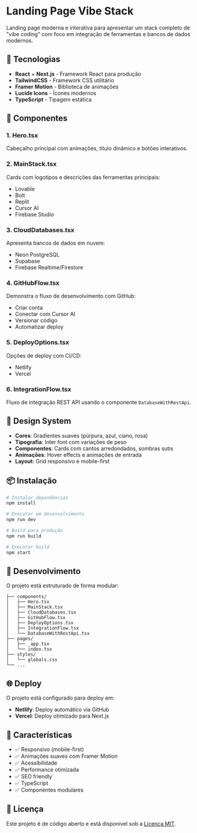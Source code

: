 # Landing Page Vibe Stack

Landing page moderna e interativa para apresentar um stack completo de "vibe coding" com foco em integração de ferramentas e bancos de dados modernos.

## 🚀 Tecnologias

- **React** + **Next.js** - Framework React para produção
- **TailwindCSS** - Framework CSS utilitário
- **Framer Motion** - Biblioteca de animações
- **Lucide Icons** - Ícones modernos
- **TypeScript** - Tipagem estática

## 🧩 Componentes

### 1. **Hero.tsx**
Cabeçalho principal com animações, título dinâmico e botões interativos.

### 2. **MainStack.tsx**
Cards com logotipos e descrições das ferramentas principais:
- Lovable
- Bolt
- Replit
- Cursor AI
- Firebase Studio

### 3. **CloudDatabases.tsx**
Apresenta bancos de dados em nuvem:
- Neon PostgreSQL
- Supabase
- Firebase Realtime/Firestore

### 4. **GitHubFlow.tsx**
Demonstra o fluxo de desenvolvimento com GitHub:
- Criar conta
- Conectar com Cursor AI
- Versionar código
- Automatizar deploy

### 5. **DeployOptions.tsx**
Opções de deploy com CI/CD:
- Netlify
- Vercel

### 6. **IntegrationFlow.tsx**
Fluxo de integração REST API usando o componente `DatabaseWithRestApi`.

## 🎨 Design System

- **Cores**: Gradientes suaves (púrpura, azul, ciano, rosa)
- **Tipografia**: Inter font com variações de peso
- **Componentes**: Cards com cantos arredondados, sombras sutis
- **Animações**: Hover effects e animações de entrada
- **Layout**: Grid responsivo e mobile-first

## 📦 Instalação

```bash
# Instalar dependências
npm install

# Executar em desenvolvimento
npm run dev

# Build para produção
npm run build

# Executar build
npm start
```

## 🔧 Desenvolvimento

O projeto está estruturado de forma modular:

```
├── components/
│   ├── Hero.tsx
│   ├── MainStack.tsx
│   ├── CloudDatabases.tsx
│   ├── GitHubFlow.tsx
│   ├── DeployOptions.tsx
│   ├── IntegrationFlow.tsx
│   └── DatabaseWithRestApi.tsx
├── pages/
│   ├── _app.tsx
│   └── index.tsx
├── styles/
│   └── globals.css
└── ...
```

## 🌐 Deploy

O projeto está configurado para deploy em:
- **Netlify**: Deploy automático via GitHub
- **Vercel**: Deploy otimizado para Next.js

## 🎯 Características

- ✅ Responsivo (mobile-first)
- ✅ Animações suaves com Framer Motion
- ✅ Acessibilidade
- ✅ Performance otimizada
- ✅ SEO friendly
- ✅ TypeScript
- ✅ Componentes modulares

## 📄 Licença

Este projeto é de código aberto e está disponível sob a [Licença MIT](LICENSE).